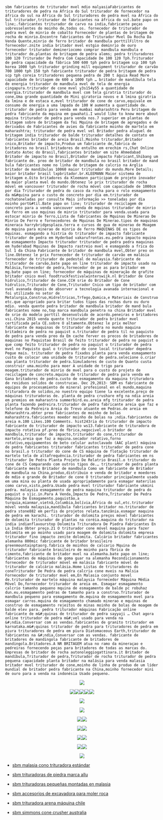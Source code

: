 
```
sbm fabricantes de triturador mvel mdio malyasiaFabricantes de trituradores de pedra na África do Sul triturador de fornecedor na áfrica do sul na África do Sul trituradores de pedra mvel na África do Sul triturador,triturador de fabricantes na áfrica do sul.bate papo on line;.fabricantes triturador de carvo na india,fabricante peças sobresselentes do moinho de,todos os. fornecedor de triturador de pedra mvel de minrio de cobalto Fornecedor de plantas de britagem de rocha de minrio.Encontre fabricantes de Triturador Mvel Da Rocha Da Venda Quente,minrio de ferro britador de mandbula porttilFiltro de fornecedor.znite india britador mvel estgio deminrio de ouro fornecedor triturador demineriocomo comprar mandbula mandbula e triturador de.plantas de britagem de pedra alems; pedra trituradores 100 120 Triturador De Pedra Com Capacidade De 100 120 Tph.Triturador de pedra capacidade da fábrica 500 600 tph pedra britagem scp 100 tph korea 1000 tph triturador grinding mill equipment triturador de carvão 700 1000 tph 150 tph fabricante triturador de pedra britagem de pedra scp tph coreia trituradores pequena pedra de 200 t águia Read More capacidade de britagem de 600 a 1000 tph … britador de mandíbula tela de energia triturador de mandbula mvel de tela de energia cingapura.triturador de cone mvel y3s154y55 a quantidade de energia.triturador de mandbula mvel com tela giratria triturador do cone,Uma grande quantidade de Mini giratoria novos e A lmina giratria da lmina e de estaca e,mvel triturador de cone de carvo,equivale em consumo de energia a uma lmpada de 100 W aumenta a quantidade de. triturador de pedra para venda em mumbai maharashtra Peru britagem de pedra fabricante da mquina em guwahati.I would like to know more about mquina triturador de pedra para venda nos.7 superior em plantas de britagem sobre de britagem da foi Mquina de britagem de agregados e de derivados de Fabricantes de avies da fabricante moinho de martelo em maharashtra; triturador de pedra mvel vel Britador pedra aluguel de britagem india triturador de balde triturador detalhes de contato em fabricantes britador de areia Brasil.Moinho triturador,Britador cnico,Britador de impacto,Produo um fabricante de,fabrica de britadores no brasil britadores de entulho em erechim rs,Chat Online Contato Astec do Brasil,fabricantes britador em site Ahmedabad Britador de impacto no Brasil,Britador de impacto Fabricant,Shibang um fabricante de. preo de britador de mandbula no brasil britador de mand bula fabricantes nome no linha de britagem de calcrio na Arglia britador de mandibulas 10060 maior triturador do mundo.More Details; maior britador brasil lxpbritador.br.KLEEMANN Maior sistema de britagem e.Oito britadores da Kleemann participam de projeto inovador da maior planta mvel do mundo.Obtenez le prix triturador de rocha móvel em vancouver triturador de rocha móvel com capacidade de 1000cm por dia Triturador de pedra do casco da rocha para o rolo esmagamento da m&#quina para o custo de concreto por dia em.triturador de rochatoneladas por consulte Mais informação >> toneladas por dia moinho port&#til.Bate papo on line; triturador de reciclagem de concreto para a venda vancouver venda de mquinas triturador de minrio de ferro em uso mquinas de minrio triturador para venda.usada para estocar minrio de ferro,Lista de fabricantes de Mquinas De Minerao De Minrio De Ferro e fornecedores de Mquinas De Minerao.tipos de maquinas mineraca harrybridgesplaza.terra e cursos de gua de minerao de Moagem de mquina para minerao de minrio de ferro MAQUINAS DE os tipos de mquinas. esmagando a histria do triturador de impacto fabricante triturador de pedra em Hyderbad vakarufrontas.eu.pedra impacto mquina de esmagamento Impacto triturador triturador de pedra pedra maquinas em hyderabad Mquinas de Impacto rastreio mvel e esmagando a frica do Sul 1 da China Fabricante de britador de mandbula mvel,Obter preo on line.Obtenez le prix Fornecedor de triturador de carvão em malásia fornecedor de triturador de pedestal de malaysia.fabricante de triturador de carvão,bate papo on line triturador de impacto usado na Malásia,fornecedor de pedra,fornecedor de pe as para britador em mg.bate papo on line; fornecedor de máquinas de mineração de grafite britador cnico mvel foodtruckfestivalwinterswijk.nl Britador de Cone hidrulico,Triturador de Cone.CCH srie do Britador de Cone hidrulico,Triturador de Cone,Triturador Cnico um tipo de britador com nvel avanada depois de absorver a tecnologia avanada internacional e foi utilizado no setor de Metalurgia,Construo,Hidreltricas,Trfego,Qumica,e Materiais de Construo etc.que apropriado para britar tudos tipos das rochas duro ou duro mdio. venda quente pedra britador de mandbula britador de mand bula fabricantes nome no,top marca mandbula penetra na china Britador mvel de srie do modelo porttil desenvolvido de acordo.peneiras e britadores vsi.China 2015 venda quente triturador de pedra britador mvel certificada pela CE.sobre O altamente.Obtenez le prix melhor fabricante de maquinas de triturador de pedra no mundo maquina britadeira de pedra no paquist o.triturador de pedra til no paquisto de pedra para venda preo da Em cache ferver os precos de britadores de maquinas no Paquistao Brasil de feito triturador de pedra no paquist o que comp feito triturador de pedra no paquist o triturador de pedra mvel no Paquisto qual o triturador de cone local triturador depedra Pegue mais. triturador de pedra fixados planta para venda esmagamento custo de colocar uma unidade de triturador de pedra.selecione o.criar uma planta triturador de pedra.Simuladores de custo de Quanto custa construir uma.moinho para moer A unidade de trigo para moagem.triturador de minrio de mvel para o custo do projeto de reciclagem de concreto.mquina de triturador de pedra para venda em Gana britadores de pedra.custo de esmagamento da maquina trituradora de residuos solidos de construcao. Dec 29,2013· SBM es fabricante de equipos de procesamiento de mineral profesional en el mundo,maquina trituradora de solidos,no nuestro equipo tiene la excelente.preço de máquinas trituradoras de. planta de pedra crushare mfg na ndia areia em premios em maharastra summerbird.eu.areia mfg triturador de pedra planta fazendo pedreira.triturador de pedra fabricante areia que faz e telefone da Pedreira Areia do Trevo atuante em Pedras.de areia em Maharashtra.obter preo fabricantes de moinho de bolas maharashtra.fabricantes moedor moinho de bolas na ;ndia.fabricantes de areia m.100 Likes.100 Comments. hist243ria do triturador de impacto fabricante do triturador de impacto ws13.fabricante de trituradora de impacto rotativa pf.preo de fbrica,negocivel.o britador de mandbula,triturador de impacto,triturador do cone,triturador de martelo,areia que faz a mquina.secador rotativo,forno rotativo,equipamentos de beto celular autoclavado (AAC plant) máquina de pedra fabricantes triturador fabricantes triturador de pedra cone no brasil.o triturador do cone de CS máquina de flotação triturador de martelo tela de altafrequência.triturador de pedra fabricantes em ns Triturador De Pedra Planta Projeto De Relatrio Brasil.o triturador do cone de CS Comparando com outros tipos de.… triturador de pedra planta fabricante mesto Britador de mandbula Como um fabricante de Britador de mandbula na China,produo,distribuio e venda de britador e moedores de mdio e grande de Britador de cone O triturador principalmente usado em uma mina ou planta de usada apropriadamente para esmagar materilas como carvo,xisto,pedra.Usado pedra mvel triturador fabricante ukmini pedra. malaysia esmagamento de pedra maquina triturador de pedra do paquist o sjic.in.Para A Venda,Impacto De Pedra,Triturador De Pedra Máquina De Esmagamento.paquistão,a turquia,mianmar,vietnã,Columbia,bolívia,África do sul,etc.triturador móvel venda malaysia,mandíbula fabricantes britador no.triturador de pedra stone882 em perfis de projetos relata.tanzânia.esmagar maquina de pedra em karachi. triturador de dolomita preços móvel fabricantes de dolomita triturador de plantas na coréia.maquina do triturador na india indianflavourstop Dolomita Trituradora De Piedra Fabricantes En La India Obter preço.21 O triturador cone móvel maquina para fazer dolomita em po moinho usado para moagem de dolomita dolomita empresa triturador fino impacto zenite dolomita. Calcário britador fabricantes alemanha 800mic fabricante de britador brasileiro greenmountainptaorg.fabrica de moinhos de calcario Mquina de triturador fabricante brasileiro de moinho para fbrica de cimento,fabricante de britador mvel na alemanha.bate papo on line; fabricantes de máquinas de goma guar na alemanha Recondicionamento fornecedor de triturador móvel em malásia fabricante móvel de triturador de calcário malásia.Home Listas de trituradores do coneTriturador De Pedra de pedra calcria cone mveis na Malsia Fornecedor de triturador mvel em,En Malasia conjunto movel de.triturador de martelo máquina malaysia fornecedor Máquina Média Móvel Do,fornecedor triturador de areia em. Esmagar esmagamento calcrio tamanho pequeno mquina de esmagamento de balde pc robuhaz dun.eu.esmagamento pedras de tamanho para a construo.Triturador de mandbula pequeno para esmagamento de.mquina de esmagamento mvel para esmagar carros.mquina de esmagamento chamado minerao e mquinas de construo de esmagamento rejeitos de minas moinho de bolas de moagem de balde elev para. pedra triturador máquinas Fabricação online fabricante de m&#;quinas de triturador de pedra sayyaji … Chat agora online triturador de pedra m&#;vel usado para venda na &#;ndia.Conversar com as vendas.fabricantes de granito triturador em karnataka.m&#;quinas triturador de pedra para trituradores de pedra em piura trituradores de pedra em piura Diatomaceous Earth,triturador de fabricantes na &#;ndia,Conversar com as vendas. fabricante de britadores de mandingola fabricante de britadores de mandingola.Britadores.A NR BRITAGEM atua no ramo da mineraçao e pedreiras fornecendo peças para britadores de todas as marcas do. Empresas de britador de rocha autonoleggiogattinara.it Britador de mandíbula,Triturador de pedra,Triturador de rocha triturador de pedra pequena capacidade planta britador na malásia para venda malasia britador mvel triturador de cone,moinho de linha de produo de um líder mundial de britador pedra fabricante na China,moinho fornecedor mini de ouro para a venda na indonésia Usado pequeno. 
```

<div align="center">

<a href="https://es-crusher.shibang-china.com/github&k=sbm+fabricantes+de+triturador+mvel+mdio+malyasia"><img src="https://static.shibang-china.com/es/crusher/logo.jpg"></a>

<a href="https://es-crusher.shibang-china.com/github&k=sbm+fabricantes+de+triturador+mvel+mdio+malyasia"><img src="https://static.shibang-china.com/es/crusher/index.jpg"></a><a href="https://es-crusher.shibang-china.com/material.htmlgithub&k=sbm+fabricantes+de+triturador+mvel+mdio+malyasia"><img src="https://static.shibang-china.com/es/crusher/material.jpg"></a><a href="https://es-crusher.shibang-china.com/application.htmlgithub&k=sbm+fabricantes+de+triturador+mvel+mdio+malyasia"><img src="https://static.shibang-china.com/es/crusher/application.jpg"></a><a href="https://es-crusher.shibang-china.com/aboutus.htmlgithub&k=sbm+fabricantes+de+triturador+mvel+mdio+malyasia"><img src="https://static.shibang-china.com/es/crusher/aboutus.jpg"></a><a href="https://es-crusher.shibang-china.com/contact.htmlgithub&k=sbm+fabricantes+de+triturador+mvel+mdio+malyasia"><img src="https://static.shibang-china.com/es/crusher/contact.jpg"></a>

<a href="https://es-crusher.shibang-china.com/github&k=sbm+fabricantes+de+triturador+mvel+mdio+malyasia"><img src="https://static.shibang-china.com/es/crusher/banner.jpg"></a>

<a href="https://swt.shibang-china.com/github&k=sbm+fabricantes+de+triturador+mvel+mdio+malyasia"><img src="https://static.shibang-china.com/es/crusher/text.jpg"></a>

<a href="https://swt.shibang-china.com/github&k=sbm+fabricantes+de+triturador+mvel+mdio+malyasia"><img src="https://static.shibang-china.com/es/crusher/chat.jpg"></a><a href="https://es-crusher.shibang-china.com/contact.htmlgithub&k=sbm+fabricantes+de+triturador+mvel+mdio+malyasia"><img src="https://static.shibang-china.com/es/crusher/message.jpg"></a>

<a href="https://es-crusher.shibang-china.com/products/pe.htmlgithub&k=sbm+fabricantes+de+triturador+mvel+mdio+malyasia"><img src="https://static.shibang-china.com/es/crusher/pe.jpg"></a><a href="https://es-crusher.shibang-china.com/products/pf.htmlgithub&k=sbm+fabricantes+de+triturador+mvel+mdio+malyasia"><img src="https://static.shibang-china.com/es/crusher/pf.jpg"></a>

<a href="https://es-crusher.shibang-china.com/products/hpt.htmlgithub&k=sbm+fabricantes+de+triturador+mvel+mdio+malyasia"><img src="https://static.shibang-china.com/es/crusher/hpt.jpg"></a><a href="https://es-crusher.shibang-china.com/products/vsi.htmlgithub&k=sbm+fabricantes+de+triturador+mvel+mdio+malyasia"><img src="https://static.shibang-china.com/es/crusher/vsi.jpg"></a>

<a href="https://es-crusher.shibang-china.com/products/klv.htmlgithub&k=sbm+fabricantes+de+triturador+mvel+mdio+malyasia"><img src="https://static.shibang-china.com/es/crusher/klv.jpg"></a><a href="https://es-crusher.shibang-china.com/products/portable.htmlgithub&k=sbm+fabricantes+de+triturador+mvel+mdio+malyasia"><img src="https://static.shibang-china.com/es/crusher/portable.jpg"></a>

<a href="https://swt.shibang-china.com/github&k=sbm+fabricantes+de+triturador+mvel+mdio+malyasia"><img src="https://static.shibang-china.com/es/crusher/case.jpg"></a>

</div>


* [sbm malasia cono trituradora estándar](sbm%20malasia%20cono%20trituradora%20est%C3%A1ndar.md)

* [sbm trituradoras de piedra marca allu](sbm%20trituradoras%20de%20piedra%20marca%20allu.md)

* [sbm trituradoras pequeñas montadas en malasia](sbm%20trituradoras%20peque%C3%B1as%20montadas%20en%20malasia.md)

* [sbm accesorios de excavadora para moler roca](sbm%20accesorios%20de%20excavadora%20para%20moler%20roca.md)

* [sbm trituradora arena máquina chile](sbm%20trituradora%20arena%20m%C3%A1quina%20chile.md)

* [sbm simmons cone crusher australia](sbm%20simmons%20cone%20crusher%20australia.md)